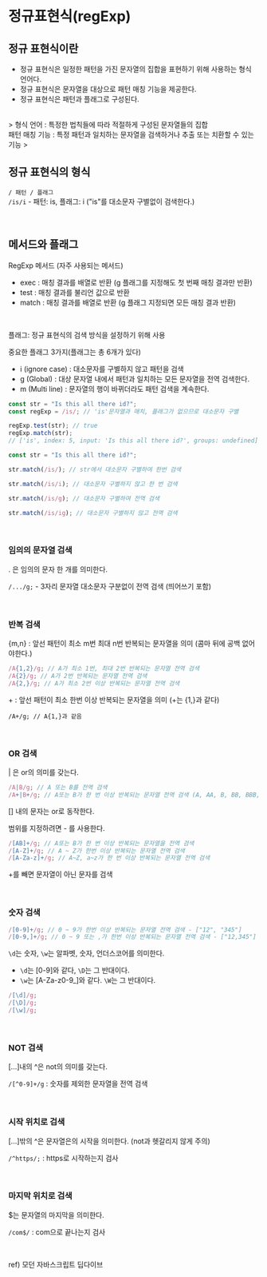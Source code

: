 # 정규표현식(regExp)

## 정규 표현식이란

- 정규 표현식은 일정한 패턴을 가진 문자열의 집합을 표현하기 위해 사용하는 형식 언어다.
- 정규 표현식은 문자열을 대상으로 패턴 매칭 기능을 제공한다.
- 정규 표현식은 패턴과 플래그로 구성된다.  
<br>
> 형식 언어 : 특정한 법칙들에 따라 적절하게 구성된 문자열들의 집합 <br>
패턴 매칭 기능 : 특정 패턴과 일치하는 문자열을 검색하거나 추출 또는 치환할 수 있는 기능
> 
<br>

## 정규 표현식의 형식

`/ 패턴 / 플래그`<br>
`/is/i`  - 패턴: is, 플래그: i ("is"를 대소문자 구별없이 검색한다.)

<br>

## 메서드와 플래그

RegExp 메서드 (자주 사용되는 메서드)

- exec : 매칭 결과를 배열로 반환 (g 플래그를 지정해도 첫 번째 매칭 결과만 반환)
- test : 매칭 결과를 불리언 값으로 반환
- match : 매칭 결과를 배열로 반환 (g 플래그 지정되면 모든 매칭 결과 반환) 

<br>

플래그: 정규 표현식의 검색 방식을 설정하기 위해 사용

중요한 플래그 3가지(플래그는 총 6개가 있다)

- i (ignore case) : 대소문자를 구별하지 않고 패턴을 검색
- g (Global) : 대상 문자열 내에서 패턴과 일치하는 모든 문자열을 전역 검색한다.
- m (Multi line) : 문자열의 행이 바뀌더라도 패턴 검색을 계속한다.

```jsx
const str = "Is this all there id?";
const regExp = /is/; // 'is'문자열과 매치, 플래그가 없으므로 대소문자 구별

regExp.test(str); // true
regExp.match(str); 
// ['is', index: 5, input: 'Is this all there id?', groups: undefined]
```

```jsx
const str = "Is this all there id?";

str.match(/is/); // str에서 대소문자 구별하여 한번 검색

str.match(/is/i); // 대소문자 구별하지 않고 한 번 검색

str.match(/is/g); // 대소문자 구별하여 전역 검색

str.match(/is/ig); // 대소문자 구별하지 않고 전역 검색
```

<br>

### 임의의 문자열 검색

. 은 임의의 문자 한 개를 의미한다.

`/.../g;` - 3자리 문자열 대소문자 구분없이 전역 검색 (띄어쓰기 포함)

<br>

### 반복 검색

{m,n} : 앞선 패턴이 최소 m번 최대 n번 반복되는 문자열을 의미 (콤마 뒤에 공백 없어야한다.)

```jsx
/A{1,2}/g; // A가 최소 1번, 최대 2번 반복되는 문자열 전역 검색
/A{2}/g; // A가 2번 반복되는 문자열 전역 검색
/A{2,}/g; // A가 최소 2번 이상 반복되는 문자열 전역 검색
```

\+ : 앞선 패턴이 최소 한번 이상 반복되는 문자열을 의미
(+는 {1,}과 같다)

`/A+/g; // A{1,}과 같음`

<br>

### OR 검색

| 은 or의 의미를 갖는다.

```jsx
/A|B/g; // A 또는 B를 전역 검색
/A+|B+/g; // A또는 B가 한 번 이상 반복되는 문자열 전역 검색 (A, AA, B, BB, BBB, ...)
```

[] 내의 문자는 or로 동작한다.

범위를 지정하려면 - 를 사용한다.

```jsx
/[AB]+/g; // A또는 B가 한 번 이상 반복되는 문자열을 전역 검색
/[A-Z]+/g; // A ~ Z가 한번 이상 반복되는 문자열 전역 검색
/[A-Za-z]+/g; // A~Z, a~z가 한 번 이상 반복되는 문자열 전역 검색
```

+를 빼면 문자열이 아닌 문자를 검색

<br>

### 숫자 검색

```jsx
/[0-9]+/g; // 0 ~ 9가 한번 이상 반복되는 문자열 전역 검색 - ["12", "345"]
/[0-9,]+/g; // 0 ~ 9 또는 ,가 한번 이상 반복되는 문자열 전역 검색 - ["12,345"]
```

`\d`는 숫자,  `\w`는 알파벳, 숫자, 언더스코어를 의미한다.

- `\d`는 [0-9]와 같다, `\D`는 그 반대이다.
- `\w`는 [A-Za-z0-9_]와 같다. `\W`는 그 반대이다.

```jsx
/[\d]/g;
/[\D]/g;
/[\w]/g;
```
<br>

### NOT 검색

[...]내의 ^은 not의 의미를 갖는다.

`/[^0-9]+/g` : 숫자를 제외한 문자열을 전역 검색

<br>

### 시작 위치로 검색

[...]밖의 ^은 문자열은의 시작을 의미한다. (not과 헷갈리지 않게 주의)

`/^https/;` : https로 시작하는지 검사

<br>

### 마지막 위치로 검색

$는 문자열의 마지막을 의미한다.

`/com$/` : com으로 끝나는지 검사

<br>

ref) 모던 자바스크립트 딥다이브